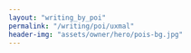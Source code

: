 ```yaml
---
layout: "writing_by_poi"
permalink: "/writing/poi/uxmal"
header-img: "assets/owner/hero/pois-bg.jpg"
---
```

